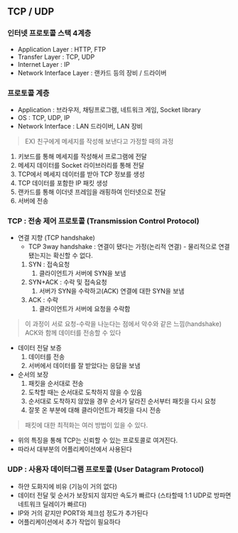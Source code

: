 ## TCP / UDP

### 인터넷 프로토콜 스택 4계층
- Application Layer : HTTP, FTP
- Transfer Layer : TCP, UDP
- Internet Layer : IP
- Network Interface Layer : 랜카드 등의 장비 / 드라이버

### 프로토콜 계층
- Application : 브라우저, 채팅프로그램, 네트워크 게임, Socket library
- OS : TCP, UDP, IP
- Network Interface : LAN 드라이버, LAN 장비

> EX) 친구에게 메세지를 작성해 보낸다고 가정할 때의 과정
1. 키보드를 통해 메세지를 작성해서 프로그램에 전달
2. 메세지 데이터를 Socket 라이브러리를 통해 전달
3. TCP에서 메세지 데이터를 받아 TCP 정보를 생성
4. TCP 데이터를 포함한 IP 패킷 생성
5. 랜카드를 통해 이더넷 프레임을 래핑하여 인터넷으로 전달
6. 서버에 전송

### TCP : 전송 제어 프로토콜 (Transmission Control Protocol)
- 연결 지향 (TCP handshake)
  - TCP 3way handshake : 연결이 됐다는 가정(논리적 연결) - 물리적으로 연결됐는지는 확신할 수 없다.
  1. SYN : 접속요청
     1. 클라이언트가 서버에 SYN을 보냄
  2. SYN+ACK : 수락 및 접속요청
     1. 서버가 SYN을 수락하고(ACK) 연결에 대한 SYN을 보냄
  3. ACK : 수락
     1. 클라이언트가 서버에 요청을 수락함
> 이 과정이 서로 요청-수락을 나눈다는 점에서 악수와 같은 느낌(handshake)   
> ACK와 함께 데이터를 전송할 수 있다

- 데이터 전달 보증
  1. 데이터를 전송
  2. 서버에서 데이터를 잘 받았다는 응답을 보냄
- 순서의 보장
  1. 패킷을 순서대로 전송
  2. 도착할 때는 순서대로 도착하지 않을 수 있음
  3. 순서대로 도착하지 않았을 경우 순서가 달라진 순서부터 패킷을 다시 요청
  4. 잘못 온 부분에 대해 클라이언트가 패킷을 다시 전송
> 패킷에 대한 최적화는 여러 방법이 있을 수 있다.
* 위의 특징을 통해 TCP는 신뢰할 수 있는 프로토콜로 여겨진다.
* 따라서 대부분의 어플리케이션에서 사용된다

### UDP : 사용자 데이터그램 프로토콜 (User Datagram Protocol)
- 하얀 도화지에 비유 (기능이 거의 없다)
- 데이터 전달 및 순서가 보장되지 않지만 속도가 빠르다 (스타할때 1:1 UDP로 방파면 네트워크 딜레이가 빠르다)
- IP와 거의 같지만 PORT와 체크섬 정도가 추가된다
- 어플리케이션에서 추가 작업이 필요하다





